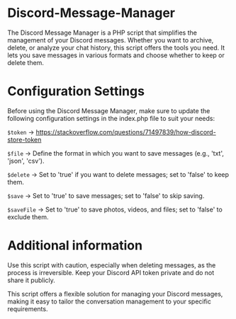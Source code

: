# Discord-Message-Manager
The Discord Message Manager is a PHP script that simplifies the management of your Discord messages. Whether you want to archive, delete, or analyze your chat history, this script offers the tools you need. It lets you save messages in various formats and choose whether to keep or delete them.

# Configuration Settings
Before using the Discord Message Manager, make sure to update the following configuration settings in the index.php file to suit your needs:

`$token` -> https://stackoverflow.com/questions/71497839/how-discord-store-token

`$file` -> Define the format in which you want to save messages (e.g., 'txt', 'json', 'csv').

`$delete` -> Set to 'true' if you want to delete messages; set to 'false' to keep them.

`$save` -> Set to 'true' to save messages; set to 'false' to skip saving.

`$saveFile` -> Set to 'true' to save photos, videos, and files; set to 'false' to exclude them.

# Additional information
Use this script with caution, especially when deleting messages, as the process is irreversible.
Keep your Discord API token private and do not share it publicly.

This script offers a flexible solution for managing your Discord messages, making it easy to tailor the conversation management to your specific requirements.
